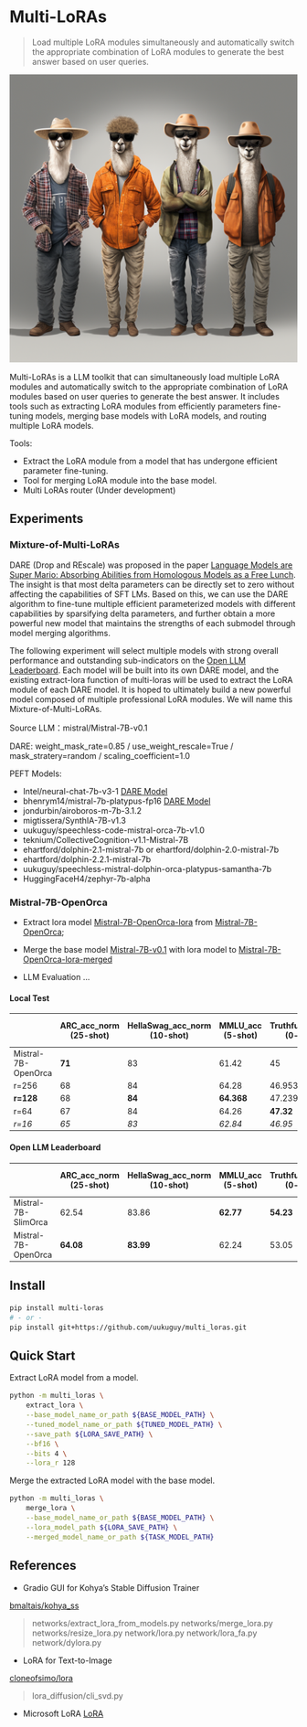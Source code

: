 # Multi-LoRAs

> Load multiple LoRA modules simultaneously and automatically switch the appropriate combination of LoRA modules to generate the best answer based on user queries.

![Multi-LoRAs](imgs/multi-loras.png)

Multi-LoRAs is a LLM toolkit that can simultaneously load multiple LoRA modules and automatically switch to the appropriate combination of LoRA modules based on user queries to generate the best answer. It includes tools such as extracting LoRA modules from efficiently parameters fine-tuning models, merging base models with LoRA models, and routing multiple LoRA models.

Tools:

- Extract the LoRA module from a model that has undergone efficient parameter fine-tuning.
- Tool for merging LoRA module into the base model.
- Multi LoRAs router (Under development)

## Experiments

### Mixture-of-Multi-LoRAs

DARE (Drop and REscale) was proposed in the paper [Language Models are Super Mario: Absorbing Abilities from Homologous Models as a Free Lunch](http://arxiv.org/abs/2311.03099). The insight is that most delta parameters can be directly set to zero without affecting the capabilities of SFT LMs. Based on this, we can use the DARE algorithm to fine-tune multiple efficient parameterized models with different capabilities by sparsifying delta parameters, and further obtain a more powerful new model that maintains the strengths of each submodel through model merging algorithms.

The following experiment will select multiple models with strong overall performance and outstanding sub-indicators on the [Open LLM Leaderboard](https://huggingface.co/spaces/HuggingFaceH4/open_llm_leaderboard). Each model will be built into its own DARE model, and the existing extract-lora function of multi-loras will be used to extract the LoRA module of each DARE model. It is hoped to ultimately build a new powerful model composed of multiple professional LoRA modules. We will name this Mixture-of-Multi-LoRAs.

Source LLM：mistral/Mistral-7B-v0.1

DARE: weight_mask_rate=0.85 / use_weight_rescale=True / mask_stratery=random / scaling_coefficient=1.0

PEFT Models:

- Intel/neural-chat-7b-v3-1 [DARE Model](https://huggingface.co/uukuguy/neural-chat-7b-v3-1-dare-0.85)
- bhenrym14/mistral-7b-platypus-fp16 [DARE Model](https://huggingface.co/uukuguy/mistral-7b-platypus-fp16-dare-0.9)
- jondurbin/airoboros-m-7b-3.1.2
- migtissera/SynthIA-7B-v1.3
- uukuguy/speechless-code-mistral-orca-7b-v1.0
- teknium/CollectiveCognition-v1.1-Mistral-7B
- ehartford/dolphin-2.1-mistral-7b or ehartford/dolphin-2.0-mistral-7b
- ehartford/dolphin-2.2.1-mistral-7b
- uukuguy/speechless-mistral-dolphin-orca-platypus-samantha-7b
- HuggingFaceH4/zephyr-7b-alpha

### Mistral-7B-OpenOrca

- Extract lora model [Mistral-7B-OpenOrca-lora](https://huggingface.co/uukuguy/Mistral-7B-OpenOrca-lora) from [Mistral-7B-OpenOrca](https://huggingface.co/Open-Orca/Mistral-7B-OpenOrca);

- Merge the base model [Mistral-7B-v0.1](https://huggingface.co/mistralai/Mistral-7B-v0.1) with lora model to [Mistral-7B-OpenOrca-lora-merged](https://huggingface.co/uukuguy/Mistral-7B-OpenOrca-lora-merged)

- LLM Evaluation ...

#### Local Test

| | ARC_acc_norm (25-shot) | HellaSwag_acc_norm (10-shot) | MMLU_acc (5-shot) | TruthfulQA_mc2 (0-shot) | GSM8K_acc (8-shot) | Open LLM Score |
| ------ | ------ | ------ | ------ | ------ | ------ | ------ |
| Mistral-7B-OpenOrca | **71** | 83 | 61.42 | 45 | 40 | 65.11 |
| r=256 | 68 | 84 | 64.28 | 46.953 | **41** |  65.81 |
| **r=128** | 68 | **84** | **64.368** | 47.239 | **41** |  **65.90** |
| r=64 | 67 | 84 | 64.26 | **47.32** | **41** | 65.65 |
| *r=16* | *65* | *83* | *62.84* | *46.95* | *38* | *64.45* |

#### Open LLM Leaderboard

| | ARC_acc_norm (25-shot) | HellaSwag_acc_norm (10-shot) | MMLU_acc (5-shot) | TruthfulQA_mc2 (0-shot) | Open LLM Score |
| ------ | ------ | ------ | ------ | ------ | ------ |
| Mistral-7B-SlimOrca | 62.54 | 83.86 | **62.77** | **54.23** |  **65.85** |
| Mistral-7B-OpenOrca | **64.08** | **83.99** | 62.24 | 53.05 |  65.84 |

## Install

```bash
pip install multi-loras
# - or -
pip install git+https://github.com/uukuguy/multi_loras.git
```

## Quick Start

Extract LoRA model from a model.

```bash
python -m multi_loras \
    extract_lora \
    --base_model_name_or_path ${BASE_MODEL_PATH} \
    --tuned_model_name_or_path ${TUNED_MODEL_PATH} \
    --save_path ${LORA_SAVE_PATH} \
    --bf16 \
    --bits 4 \
    --lora_r 128
```

Merge the extracted LoRA model with the base model.

```bash
python -m multi_loras \
    merge_lora \
    --base_model_name_or_path ${BASE_MODEL_PATH} \
    --lora_model_path ${LORA_SAVE_PATH} \
    --merged_model_name_or_path ${TASK_MODEL_PATH}
```

## References

- Gradio GUI for Kohya’s Stable Diffusion Trainer

[bmaltais/kohya_ss](https://github.com/bmaltais/kohya_ss)
> networks/extract_lora_from_models.py
> networks/merge_lora.py
> networks/resize_lora.py
> network/lora.py
> network/lora_fa.py
> network/dylora.py

- LoRA for Text-to-Image

[cloneofsimo/lora](https://github.com/cloneofsimo/lora)
> lora_diffusion/cli_svd.py

- Microsoft LoRA
[LoRA](https://github.com/microsoft/LoRA)
